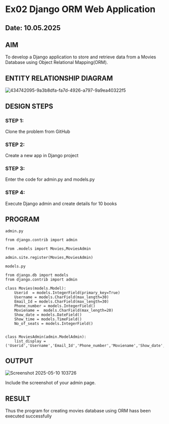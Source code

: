 # Ex02 Django ORM Web Application
## Date: 10.05.2025

## AIM
To develop a Django application to store and retrieve data from a Movies Database using Object Relational Mapping(ORM).

## ENTITY RELATIONSHIP DIAGRAM

![434742095-9a3b8dfa-fa7d-4926-a797-9a9ea40322f5](https://github.com/user-attachments/assets/1ac05bc2-7baf-4fbc-b6fa-3070799189f3)



## DESIGN STEPS

### STEP 1:
Clone the problem from GitHub

### STEP 2:
Create a new app in Django project

### STEP 3:
Enter the code for admin.py and models.py

### STEP 4:
Execute Django admin and create details for 10 books

## PROGRAM
```
admin.py

from django.contrib import admin

from .models import Movies,MoviesAdmin

admin.site.register(Movies,MoviesAdmin)
 
models.py

from django.db import models
from django.contrib import admin

class Movies(models.Model):
    Userid  = models.IntegerField(primary_key=True)
    Username = models.CharField(max_length=30)
    Email_Id = models.CharField(max_length=30)
    Phone_number = models.IntegerField()
    Moviename =  models.CharField(max_length=20)
    Show_date = models.DateField()
    Show_time = models.TimeField()
    No_of_seats = models.IntegerField()


class MoviesAdmin(admin.ModelAdmin):
    list_display = ('Userid','Username','Email_Id','Phone_number','Moviename','Show_date','Show_time','No_of_seats')

```
## OUTPUT

![Screenshot 2025-05-10 103726](https://github.com/user-attachments/assets/c3862505-e3d0-4a11-9201-246cbe96f035)


Include the screenshot of your admin page.


## RESULT
Thus the program for creating movies database using ORM hass been executed successfully
